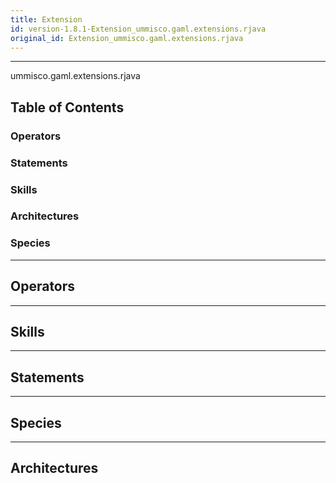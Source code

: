 ```yaml
---
title: Extension
id: version-1.8.1-Extension_ummisco.gaml.extensions.rjava
original_id: Extension_ummisco.gaml.extensions.rjava
---
```



----

 ummisco.gaml.extensions.rjava

## Table of Contents
### Operators


### Statements


### Skills


### Architectures



### Species



----

## Operators
	

----

## Skills
	

----

## Statements
		
	
----

## Species
	
	
----

## Architectures 
	
